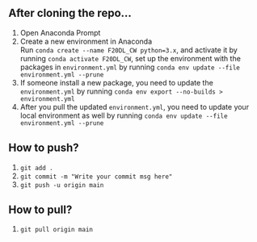 ## After cloning the repo...
1. Open Anaconda Prompt
2. Create a new environment in Anaconda <br>
Run `conda create --name F20DL_CW python=3.x`, and activate it by running `conda activate F20DL_CW`, set up the environment with the packages in `environment.yml` by running `conda env update --file environment.yml --prune` <br>
3. If someone install a new package, you need to update the `environment.yml` by running `conda env export --no-builds > environment.yml`
4. After you pull the updated `environment.yml`, you need to update your local environment as well by running `conda env update --file environment.yml --prune`

## How to push?
1. `git add .`
2. `git commit -m "Write your commit msg here"`
3. `git push -u origin main`

## How to pull?
1. `git pull origin main`
